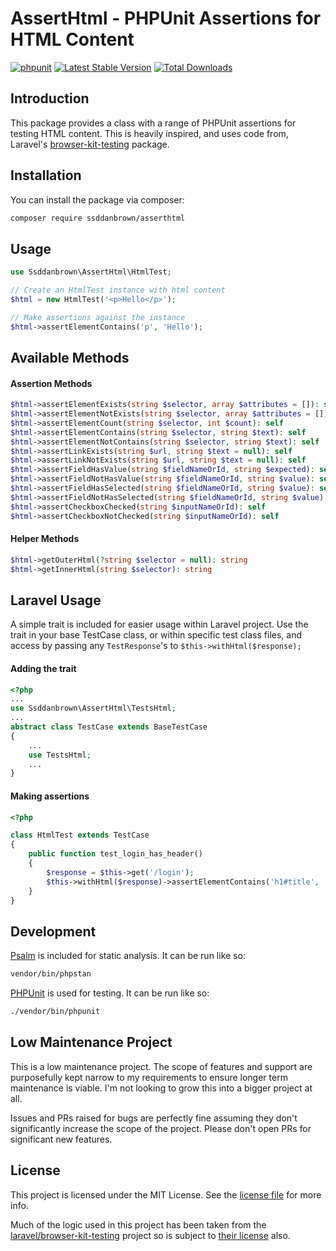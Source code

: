 # AssertHtml - PHPUnit Assertions for HTML Content

[![phpunit](https://github.com/ssddanbrown/htmlassert/actions/workflows/phpunit.yml/badge.svg)](https://github.com/ssddanbrown/htmlassert/actions/workflows/phpunit.yml)
[![Latest Stable Version](https://poser.pugx.org/ssddanbrown/asserthtml/v)](https://packagist.org/packages/ssddanbrown/asserthtml)
[![Total Downloads](https://poser.pugx.org/ssddanbrown/asserthtml/downloads)](https://packagist.org/packages/ssddanbrown/asserthtml)

## Introduction

This package provides a class with a range of PHPUnit assertions for testing HTML content.
This is heavily inspired, and uses code from, Laravel's [browser-kit-testing](https://github.com/laravel/browser-kit-testing) package.

## Installation

You can install the package via composer:

```bash
composer require ssddanbrown/asserthtml
```

## Usage

```php
use Ssddanbrown\AssertHtml\HtmlTest;

// Create an HtmlTest instance with html content
$html = new HtmlTest('<p>Hello</p>');

// Make assertions against the instance
$html->assertElementContains('p', 'Hello');
```

## Available Methods

#### Assertion Methods

```php
$html->assertElementExists(string $selector, array $attributes = []): self
$html->assertElementNotExists(string $selector, array $attributes = []): self
$html->assertElementCount(string $selector, int $count): self
$html->assertElementContains(string $selector, string $text): self
$html->assertElementNotContains(string $selector, string $text): self
$html->assertLinkExists(string $url, string $text = null): self
$html->assertLinkNotExists(string $url, string $text = null): self
$html->assertFieldHasValue(string $fieldNameOrId, string $expected): self
$html->assertFieldNotHasValue(string $fieldNameOrId, string $value): self
$html->assertFieldHasSelected(string $fieldNameOrId, string $value): self
$html->assertFieldNotHasSelected(string $fieldNameOrId, string $value): self
$html->assertCheckboxChecked(string $inputNameOrId): self
$html->assertCheckboxNotChecked(string $inputNameOrId): self
```

#### Helper Methods

```php
$html->getOuterHtml(?string $selector = null): string
$html->getInnerHtml(string $selector): string
```

## Laravel Usage

A simple trait is included for easier usage within Laravel project. Use the trait in your base TestCase class, or within specific test class files, and access by passing any `TestResponse`'s to `$this->withHtml($response);`

#### Adding the trait

```php
<?php
...
use Ssddanbrown\AssertHtml\TestsHtml;
...
abstract class TestCase extends BaseTestCase
{
    ...
    use TestsHtml;
    ...
}
```

#### Making assertions

```php
<?php

class HtmlTest extends TestCase
{
    public function test_login_has_header()
    {
        $response = $this->get('/login');
        $this->withHtml($response)->assertElementContains('h1#title', 'Login to my app!');
    }
}
```

## Development

[Psalm](https://psalm.dev/) is included for static analysis. It can be run like so:

```bash
vendor/bin/phpstan
```

[PHPUnit](https://phpunit.de/) is used for testing. It can be run like so:

```bash
./vendor/bin/phpunit
```

## Low Maintenance Project

This is a low maintenance project. The scope of features and support are purposefully kept narrow to my requirements to ensure longer term maintenance is viable. I'm not looking to grow this into a bigger project at all.

Issues and PRs raised for bugs are perfectly fine assuming they don't significantly increase the scope of the project. Please don't open PRs for significant new features.

## License

This project is licensed under the MIT License. See the [license file](https://github.com/ssddanbrown/asserthtml/blob/main/license.md) for more info.

Much of the logic used in this project has been taken from the [laravel/browser-kit-testing](https://github.com/laravel/browser-kit-testing) project so is subject to [their license](https://github.com/laravel/browser-kit-testing/blob/6.x/LICENSE.md) also.